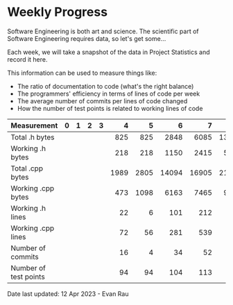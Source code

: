 Weekly Progress
===============

Software Engineering is both art and science.  The scientific part of Software
Engineering requires data, so let's get some...

Each week, we will take a snapshot of the data in Project Statistics
and record it here.

This information can be used to measure things like:
- The ratio of documentation to code (what's the right balance)
- The programmers' efficiency in terms of lines of code per week
- The average number of commits per lines of code changed
- How the number of test points is related to working lines of code

| Measurement           | 0 | 1 | 2 | 3 |    4 |   5  |     6 |     7 |     8 | 9 | A | B | C | D | E | F |
|-----------------------|--:|--:|--:|--:|-----:|-----:|------:|------:|------:|--:|--:|--:|--:|--:|--:|--:|
| Total .h bytes        |   |   |   |   |  825 | 825  |  2848 |  6085 | 13847 |   |   |   |   |   |   |   |
| Working .h bytes      |   |   |   |   |  218 | 218  |  1150 |  2415 |  5925 |   |   |   |   |   |   |   |
| Total .cpp bytes      |   |   |   |   | 1989 | 2805 | 14094 | 16905 | 21039 |   |   |   |   |   |   |   |
| Working .cpp bytes    |   |   |   |   |  473 | 1098 |  6163 |  7465 |  9761 |   |   |   |   |   |   |   |
| Working .h lines      |   |   |   |   |   22 |   6  |   101 |   212 |   222 |   |   |   |   |   |   |   |
| Working .cpp lines    |   |   |   |   |   72 |   56 |   281 |   539 |   433 |   |   |   |   |   |   |   |
| Number of commits     |   |   |   |   |   16 |   4  |    34 |    52 |    70 |   |   |   |   |   |   |   |
| Number of test points |   |   |   |   |   94 |  94  |   104 |   113 |   119 |   |   |   |   |   |   |   |

Date last updated:  12 Apr 2023 - Evan Rau
